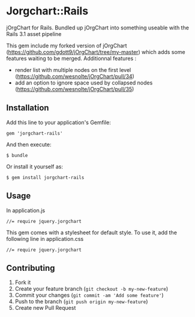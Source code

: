 # Jorgchart::Rails

jOrgChart for Rails. Bundled up jOrgChart into something useable with the Rails 3.1 asset pipeline

This gem include my forked version of jOrgChart (https://github.com/gdott9/jOrgChart/tree/my-master) which adds some features waiting to be merged.
Additionnal features :
* render list with multiple nodes on the first level (https://github.com/wesnolte/jOrgChart/pull/34)
* add an option to ignore space used by collapsed nodes (https://github.com/wesnolte/jOrgChart/pull/35)

## Installation

Add this line to your application's Gemfile:

    gem 'jorgchart-rails'

And then execute:

    $ bundle

Or install it yourself as:

    $ gem install jorgchart-rails

## Usage

In application.js
```
//= require jquery.jorgchart
```

This gem comes with a stylesheet for default style. To use it, add the following line in application.css
```
//= require jquery.jorgchart
```

## Contributing

1. Fork it
2. Create your feature branch (`git checkout -b my-new-feature`)
3. Commit your changes (`git commit -am 'Add some feature'`)
4. Push to the branch (`git push origin my-new-feature`)
5. Create new Pull Request
